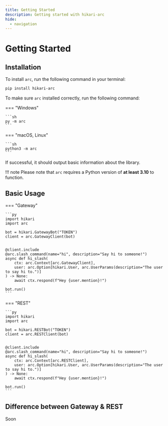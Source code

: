```yaml
---
title: Getting Started
description: Getting started with hikari-arc
hide:
  - navigation
---
```



# Getting Started

## Installation

To install `arc`, run the following command in your terminal:

```sh
pip install hikari-arc
```

To make sure `arc` installed correctly, run the following command:

=== "Windows"

    ```sh
    py -m arc
    ```
=== "macOS, Linux"

    ```sh
    python3 -m arc
    ```

If successful, it should output basic information about the library.

!!! note
    Please note that `arc` requires a Python version of **at least 3.10** to function.

## Basic Usage

=== "Gateway"

    ```py
    import hikari
    import arc

    bot = hikari.GatewayBot("TOKEN")
    client = arc.GatewayClient(bot)


    @client.include
    @arc.slash_command(name="hi", description="Say hi to someone!")
    async def hi_slash(
        ctx: arc.Context[arc.GatewayClient],
        user: arc.Option[hikari.User, arc.UserParams(description="The user to say hi to.")]
    ) -> None:
        await ctx.respond(f"Hey {user.mention}!")

    bot.run()
    ```


=== "REST"

    ```py
    import hikari
    import arc

    bot = hikari.RESTBot("TOKEN")
    client = arc.RESTClient(bot)


    @client.include
    @arc.slash_command(name="hi", description="Say hi to someone!")
    async def hi_slash(
        ctx: arc.Context[arc.RESTClient],
        user: arc.Option[hikari.User, arc.UserParams(description="The user to say hi to.")]
    ) -> None:
        await ctx.respond(f"Hey {user.mention}!")

    bot.run()
    ```

## Difference between Gateway & REST

<!-- TODO Finish section -->
Soon
